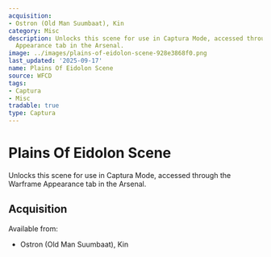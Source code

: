```yaml
---
acquisition:
- Ostron (Old Man Suumbaat), Kin
category: Misc
description: Unlocks this scene for use in Captura Mode, accessed through the Warframe
  Appearance tab in the Arsenal.
image: ../images/plains-of-eidolon-scene-928e3868f0.png
last_updated: '2025-09-17'
name: Plains Of Eidolon Scene
source: WFCD
tags:
- Captura
- Misc
tradable: true
type: Captura
---
```


# Plains Of Eidolon Scene

Unlocks this scene for use in Captura Mode, accessed through the Warframe Appearance tab in the Arsenal.

## Acquisition

Available from:
- Ostron (Old Man Suumbaat), Kin


